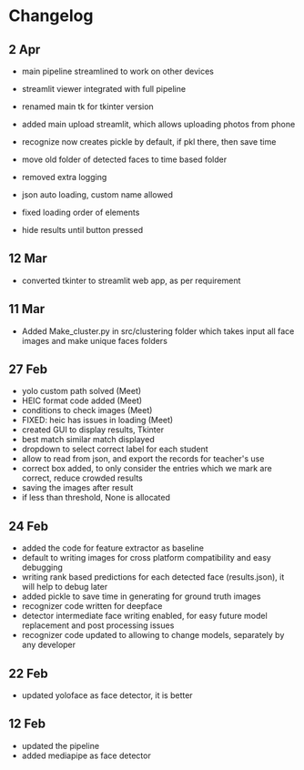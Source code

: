 # Changelog

## 2 Apr
- main pipeline streamlined to work on other devices
- streamlit viewer integrated with full pipeline
- renamed main tk for tkinter version
- added main upload streamlit, which allows uploading photos from phone
- recognize now creates pickle by default, if pkl there, then save time

- move old folder of detected faces to time based folder
- removed extra logging
- json auto loading, custom name allowed
- fixed loading order of elements
- hide results until button pressed

## 12 Mar
- converted tkinter to streamlit web app, as per requirement

## 11 Mar 
- Added Make_cluster.py in src/clustering folder which takes input all face images and make unique faces folders

## 27 Feb
- yolo custom path solved (Meet)
- HEIC format code added (Meet)
- conditions to check images (Meet)
- FIXED: heic has issues in loading (Meet)
- created GUI to display results, Tkinter
- best match similar match displayed
- dropdown to select correct label for each student
- allow to read from json, and export the records for teacher's use
- correct box added, to only consider the entries which we mark are correct, reduce crowded results
- saving the images after result
- if less than threshold, None is allocated

## 24 Feb
- added the code for feature extractor as baseline
- default to writing images for cross platform compatibility and easy debugging
- writing rank based predictions for each detected face (results.json), it will help to debug later
- added pickle to save time in generating for ground truth images
- recognizer code written for deepface
- detector intermediate face writing enabled, for easy future model replacement and post processing issues
- recognizer code updated to allowing to change models, separately by any developer 

## 22 Feb
- updated yoloface as face detector, it is better


## 12 Feb
- updated the pipeline
- added mediapipe as face detector
